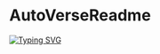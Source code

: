 # AutoVerseReadme

[![Typing SVG](https://readme-typing-svg.demolab.com/?separator=;;&font=Fira+Code&height=150&width=1000&size=20&pause=100&color=A9FEF7&center=True&vCenter=True&multiline=True&duration=1500&repeat=True&lines=Eles+confundem+ilus%C3%A3o+com+liberdade%3B%3BSe+dizem+sim%2C+se+dizem+livres%3B%3BMas+n%C3%A3o+podem+dizer+n%C3%A3o%3B%3BFazem+de+conta+que+a+imita%C3%A7%C3%A3o+%C3%A9+de+verdade%3B%3B%F0%9F%8E%B5+Resgate+-+Ne%C3%B3fito+%F0%9F%8E%B5)](https://git.io/typing-svg)
